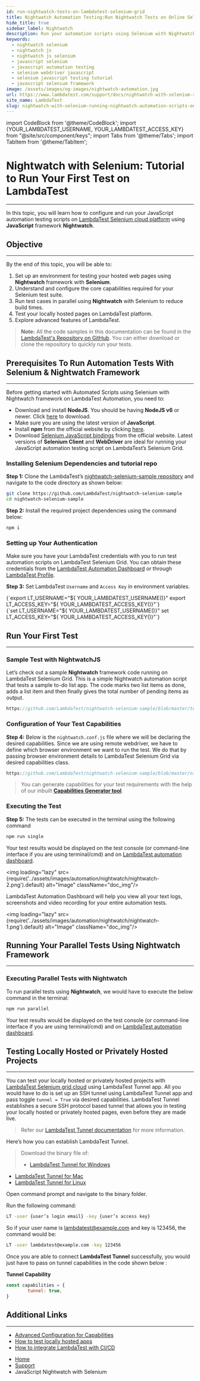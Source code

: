 ```yaml
---
id: run-nightwatch-tests-on-lambdatest-selenium-grid
title: Nightwatch Automation Testing:Run Nightwatch Tests on Online Selenium Grid | LambdaTest
hide_title: true
sidebar_label: Nightwatch
description: Run your automation scripts using Selenium with Nightwatch on LambdaTest online grid of 3000+ real desktop browsers and real operating systems.
keywords:
  - nightwatch selenium
  - nightwatch js
  - nightwatch js selenium
  - javascript selenium
  - javascript automation testing
  - selenium webdriver javascript
  - selenium javascript testing tutorial
  - javascript selenium framework
image: /assets/images/og-images/nightwatch-automation.jpg 
url: https://www.lambdatest.com/support/docs/nightwatch-with-selenium-running-nightwatch-automation-scripts-on-lambdatest-selenium-grid/
site_name: LambdaTest
slug: nightwatch-with-selenium-running-nightwatch-automation-scripts-on-lambdatest-selenium-grid/
---
```


import CodeBlock from '@theme/CodeBlock';
import {YOUR_LAMBDATEST_USERNAME, YOUR_LAMBDATEST_ACCESS_KEY} from "@site/src/component/keys";
import Tabs from '@theme/Tabs';
import TabItem from '@theme/TabItem';

<script type="application/ld+json"
      dangerouslySetInnerHTML={{ __html: JSON.stringify({
       "@context": "https://schema.org",
        "@type": "BreadcrumbList",
        "itemListElement": [{
          "@type": "ListItem",
          "position": 1,
          "name": "Home",
          "item": "https://www.lambdatest.com"
        },{
          "@type": "ListItem",
          "position": 2,
          "name": "Support",
          "item": "https://www.lambdatest.com/support/docs/"
        },{
          "@type": "ListItem",
          "position": 3,
          "name": "JavaScript Nightwatch with Selenium",
          "item": "https://www.lambdatest.com/support/docs/nightwatch-with-selenium-running-nightwatch-automation-scripts-on-lambdatest-selenium-grid/"
        }]
      })
    }}
></script>

# Nightwatch with Selenium: Tutorial to Run Your First Test on LambdaTest
* * *

In this topic, you will learn how to configure and run your JavaScript automation testing scripts on [LambdaTest Selenium cloud platform](https://www.lambdatest.com/selenium-automation) using **JavaScript** framework **Nightwatch**.

## Objective
***
By the end of this topic, you will be able to:

1. Set up an environment for testing your hosted web pages using **Nightwatch** framework with **Selenium**.
2. Understand and configure the core capabilities required for your Selenium test suite.
3. Run test cases in parallel using **Nightwatch** with Selenium to reduce build times.
4. Test your locally hosted pages on LambdaTest platform.
5. Explore advanced features of LambdaTest. 

>**Note:** All the code samples in this documentation can be found in the [LambdaTest's Repository on GitHub](https://github.com/LambdaTest/nightwatch-selenium-sample). You can either download or clone the repository to quickly run your tests.

## Prerequisites To Run Automation Tests With Selenium & Nightwatch Framework
* * *
Before getting started with Automated Scripts using Selenium with Nightwatch framework on LambdaTest Automation, you need to:

* Download and install **NodeJS**. You should be having **NodeJS v6** or newer. Click [here](https://nodejs.org/en/) to download.
* Make sure you are using the latest version of **JavaScript**.
* Install **npm** from the official website by clicking [here](https://www.npmjs.com/).
* Download [Selenium JavaScript bindings](https://www.selenium.dev/downloads/) from the official website. Latest versions of **Selenium Client** and **WebDriver** are ideal for running your JavaScript automation testing script on LambdaTest’s Selenium Grid.

### Installing Selenium Dependencies and tutorial repo

**Step 1:** Clone the LambdaTest’s [nightwatch-selenium-sample repository](https://github.com/LambdaTest/nightwatch-selenium-sample) and navigate to the code directory as shown below:
```bash
git clone https://github.com/LambdaTest/nightwatch-selenium-sample
cd nightwatch-selenium-sample
```
**Step 2:** Install the required project dependencies using the command below:
```bash
npm i
```

### Setting up Your Authentication
Make sure you have your LambdaTest credentials with you to run test automation scripts on LambdaTest Selenium Grid. You can obtain these credentials from the [LambdaTest Automation Dashboard](https://automation.lambdatest.com/build) or through [LambdaTest Profile](https://accounts.lambdatest.com/login).

**Step 3:** Set LambdaTest `Username` and `Access Key` in environment variables.
<Tabs className="docs__val">
<TabItem value="bash" label="Linux / MacOS" default>
  <div className="lambdatest__codeblock">
    <CodeBlock className="language-bash">
  {`export LT_USERNAME="${ YOUR_LAMBDATEST_USERNAME()}"
export LT_ACCESS_KEY="${ YOUR_LAMBDATEST_ACCESS_KEY()}"`}
  </CodeBlock>
</div>
</TabItem>

<TabItem value="powershell" label="Windows" default>
  <div className="lambdatest__codeblock">
    <CodeBlock className="language-powershell">
  {`set LT_USERNAME="${ YOUR_LAMBDATEST_USERNAME()}"
set LT_ACCESS_KEY="${ YOUR_LAMBDATEST_ACCESS_KEY()}"`}
  </CodeBlock>
</div>
</TabItem>
</Tabs>

## Run Your First Test
***
### Sample Test with NightwatchJS
Let’s check out a sample **Nightwatch** framework code running on LambdaTest Selenium Grid. This is a simple Nightwatch automation script that tests a sample to-do list app. The code marks two list items as done, adds a list item and then finally gives the total number of pending items as output.

```javascript title="googleTest.js" reference
https://github.com/LambdaTest/nightwatch-selenium-sample/blob/master/tests/googleTest.js
```
### Configuration of Your Test Capabilities
**Step 4:** Below is the `nightwatch.conf.js` file where we will be declaring the desired capabilities. Since we are using remote webdriver, we have to define which browser environment we want to run the test. We do that by passing browser environment details to LambdaTest Selenium Grid via desired capabilities class.

```javascript title="nightwatch.conf.js" reference
https://github.com/LambdaTest/nightwatch-selenium-sample/blob/master/nightwatch.conf.js
```
> You can generate capabilities for your test requirements with the help of our inbuilt **[Capabilities Generator tool](https://www.lambdatest.com/capabilities-generator/)**.

### Executing the Test

**Step 5:** The tests can be executed in the terminal using the following command
```bash
npm run single
```
Your test results would be displayed on the test console (or command-line interface if you are using terminal/cmd) and on [LambdaTest automation dashboard](https://automation.lambdatest.com/build). 

<img loading="lazy" src={require('../assets/images/automation/nightwatch/nightwatch-2.png').default} alt="Image"  className="doc_img"/> <br />

LambdaTest Automation Dashboard will help you view all your text logs, screenshots and video recording for your entire automation tests.

<img loading="lazy" src={require('../assets/images/automation/nightwatch/nightwatch-1.png').default} alt="Image"  className="doc_img"/> <br />

## Running Your Parallel Tests Using Nightwatch Framework
***
### Executing Parallel Tests with Nightwatch

To run parallel tests using **Nightwatch**, we would have to execute the below command in the terminal:
```bash
npm run parallel
```
Your test results would be displayed on the test console (or command-line interface if you are using terminal/cmd) and on [LambdaTest automation dashboard](https://automation.lambdatest.com/build).

## Testing Locally Hosted or Privately Hosted Projects
***
You can test your locally hosted or privately hosted projects with [LambdaTest Selenium grid cloud](https://www.lambdatest.com/selenium-automation) using LambdaTest Tunnel app. All you would have to do is set up an SSH tunnel using LambdaTest Tunnel app and pass toggle `tunnel = True` via desired capabilities. LambdaTest Tunnel establishes a secure SSH protocol based tunnel that allows you in testing your locally hosted or privately hosted pages, even before they are made live.

>Refer our [LambdaTest Tunnel documentation](https://www.lambdatest.com/support/docs/testing-locally-hosted-pages/) for more information.

Here’s how you can establish LambdaTest Tunnel.

>Download the binary file of:
>* [LambdaTest Tunnel for Windows](https://downloads.lambdatest.com/tunnel/v3/windows/64bit/LT_Windows.zip)
* [LambdaTest Tunnel for Mac](https://downloads.lambdatest.com/tunnel/v3/mac/64bit/LT_Mac.zip)
* [LambdaTest Tunnel for Linux](https://downloads.lambdatest.com/tunnel/v3/linux/64bit/LT_Linux.zip)

Open command prompt and navigate to the binary folder.

Run the following command:
```bash
LT -user {user’s login email} -key {user’s access key}
```
So if your user name is lambdatest@example.com and key is 123456, the command would be:
```bash
LT -user lambdatest@example.com -key 123456
```
Once you are able to connect **LambdaTest Tunnel** successfully, you would just have to pass on tunnel capabilities in the code shown below :

**Tunnel Capability**
```js
const capabilities = {
        tunnel: true,
}
```

## Additional Links
***
* [Advanced Configuration for Capabilities](https://www.lambdatest.com/support/docs/selenium-automation-capabilities/)
* [How to test locally hosted apps](https://www.lambdatest.com/support/docs/testing-locally-hosted-pages/)
* [How to integrate LambdaTest with CI/CD](https://www.lambdatest.com/support/docs/integrations-with-ci-cd-tools/)

<nav aria-label="breadcrumbs">
  <ul className="breadcrumbs">
    <li className="breadcrumbs__item">
      <a className="breadcrumbs__link" target="_self" href="https://www.lambdatest.com">
        Home
      </a>
    </li>
    <li className="breadcrumbs__item">
      <a className="breadcrumbs__link" target="_self" href="https://www.lambdatest.com/support/docs/">
        Support
      </a>
    </li>
    <li className="breadcrumbs__item breadcrumbs__item--active">
      <span className="breadcrumbs__link">
       JavaScript Nightwatch with Selenium
      </span>
    </li>
  </ul>
</nav>